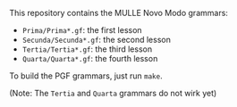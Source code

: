 This repository contains the MULLE Novo Modo grammars:

- `Prima/Prima*.gf`: the first lesson
- `Secunda/Secunda*.gf`: the second lesson
- `Tertia/Tertia*.gf`: the third lesson
- `Quarta/Quarta*.gf`: the fourth lesson

To build the PGF grammars, just run `make`.

(Note: The `Tertia` and `Quarta` grammars do not wirk yet)
